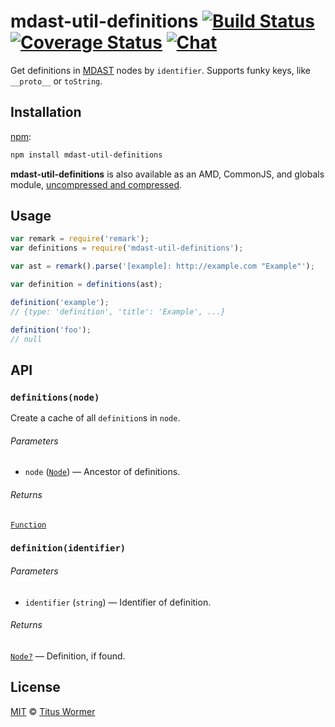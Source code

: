 # mdast-util-definitions [![Build Status][build-badge]][build-status] [![Coverage Status][coverage-badge]][coverage-status] [![Chat][chat-badge]][chat]

<!--lint disable list-item-spacing heading-increment list-item-indent-->

<!--lint disable no-duplicate-headings-->

Get definitions in [MDAST][] nodes by `identifier`.  Supports funky
keys, like `__proto__` or `toString`.

## Installation

[npm][]:

```bash
npm install mdast-util-definitions
```

**mdast-util-definitions** is also available as an AMD, CommonJS, and
globals module, [uncompressed and compressed][releases].

## Usage

```js
var remark = require('remark');
var definitions = require('mdast-util-definitions');

var ast = remark().parse('[example]: http://example.com "Example"');

var definition = definitions(ast);

definition('example');
// {type: 'definition', 'title': 'Example', ...}

definition('foo');
// null
```

## API

### `definitions(node)`

Create a cache of all `definition`s in `node`.

###### Parameters

*   `node` ([`Node`][node]) — Ancestor of definitions.

###### Returns

[`Function`][definition]

### `definition(identifier)`

###### Parameters

*   `identifier` (`string`) — Identifier of definition.

###### Returns

[`Node?`][node] — Definition, if found.

## License

[MIT][license] © [Titus Wormer][author]

<!-- Definitions -->

[build-badge]: https://img.shields.io/travis/wooorm/mdast-util-definitions.svg

[build-status]: https://travis-ci.org/wooorm/mdast-util-definitions

[coverage-badge]: https://img.shields.io/codecov/c/github/wooorm/mdast-util-definitions.svg

[coverage-status]: https://codecov.io/github/wooorm/mdast-util-definitions

[chat-badge]: https://img.shields.io/gitter/room/wooorm/remark.svg

[chat]: https://gitter.im/wooorm/remark

[releases]: https://github.com/wooorm/mdast-util-definitions/releases

[license]: LICENSE

[author]: http://wooorm.com

[npm]: https://docs.npmjs.com/cli/install

[mdast]: https://github.com/wooorm/mdast

[node]: https://github.com/wooorm/mdast#node

[definition]: #definitionidentifier

